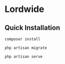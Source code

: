 # Lordwide

## Quick Installation

    composer install

    php artisan migrate

    php artisan serve
